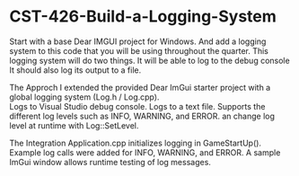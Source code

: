 # CST-426-Build-a-Logging-System
Start with a base Dear IMGUI project for Windows. And add a logging system to this code that you will be using throughout the quarter. This logging system will do two things. It will be able to log to the debug console It should also log its output to a file.

The Approch
I extended the provided Dear ImGui starter project with a global logging system (Log.h / Log.cpp).  
Logs to Visual Studio debug console.
Logs to a text file.
Supports the different log levels such as INFO, WARNING, and ERROR.
an change log level at runtime with Log::SetLevel.

The Integration
Application.cpp initializes logging in GameStartUp().
Example log calls were added for INFO, WARNING, and ERROR.
A sample ImGui window allows runtime testing of log messages.
